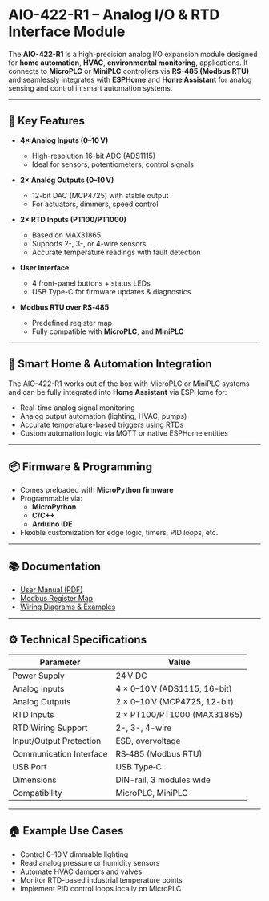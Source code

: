 # AIO-422-R1 – Analog I/O & RTD Interface Module

The **AIO-422-R1** is a high-precision analog I/O expansion module designed for **home automation**, **HVAC**, **environmental monitoring**, applications. It connects to **MicroPLC** or **MiniPLC** controllers via **RS-485 (Modbus RTU)** and seamlessly integrates with **ESPHome** and **Home Assistant** for analog sensing and control in smart automation systems.

---

## 🔧 Key Features

- **4× Analog Inputs (0–10 V)**
  - High-resolution 16-bit ADC (ADS1115)
  - Ideal for sensors, potentiometers, control signals

- **2× Analog Outputs (0–10 V)**
  - 12-bit DAC (MCP4725) with stable output
  - For actuators, dimmers, speed control

- **2× RTD Inputs (PT100/PT1000)**
  - Based on MAX31865
  - Supports 2-, 3-, or 4-wire sensors
  - Accurate temperature readings with fault detection

- **User Interface**
  - 4 front-panel buttons + status LEDs
  - USB Type-C for firmware updates & diagnostics

- **Modbus RTU over RS‑485**
  - Predefined register map
  - Fully compatible with  **MicroPLC**, and **MiniPLC**

---

## 🧠 Smart Home & Automation Integration

The AIO-422-R1 works out of the box with MicroPLC or MiniPLC systems and can be fully integrated into **Home Assistant** via ESPHome for:

- Real-time analog signal monitoring
- Analog output automation (lighting, HVAC, pumps)
- Accurate temperature-based triggers using RTDs
- Custom automation logic via MQTT or native ESPHome entities

---

## 📦 Firmware & Programming

- Comes preloaded with **MicroPython firmware**
- Programmable via:
  - **MicroPython**
  - **C/C++**
  - **Arduino IDE**
- Flexible customization for edge logic, timers, PID loops, etc.

---

## 📚 Documentation

- [User Manual (PDF)](link-to-manual)
- [Modbus Register Map](link-to-register-map)
- [Wiring Diagrams & Examples](link-to-wiring)

---

## ⚙️ Technical Specifications

| Parameter                     | Value                                |
|------------------------------|--------------------------------------|
| Power Supply                 | 24 V DC                              |
| Analog Inputs                | 4 × 0–10 V (ADS1115, 16-bit)         |
| Analog Outputs               | 2 × 0–10 V (MCP4725, 12-bit)         |
| RTD Inputs                   | 2 × PT100/PT1000 (MAX31865)         |
| RTD Wiring Support           | 2-, 3-, 4-wire                       |
| Input/Output Protection      | ESD, overvoltage                     |
| Communication Interface      | RS‑485 (Modbus RTU)                  |
| USB Port                     | USB Type‑C                           |
| Dimensions                   | DIN-rail, 3 modules wide             |
| Compatibility                | MicroPLC, MiniPLC                    |

---

## 🏠 Example Use Cases

- Control 0–10 V dimmable lighting
- Read analog pressure or humidity sensors
- Automate HVAC dampers and valves
- Monitor RTD-based industrial temperature points
- Implement PID control loops locally on MicroPLC


